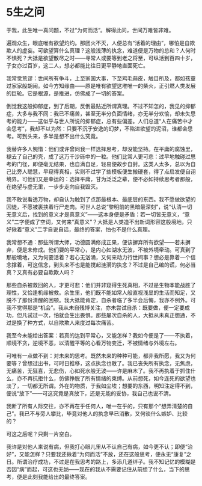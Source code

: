 # 5生之问

于我，此生唯一真问题，不过“为何而活”。解得此问，世间万难皆非难。

遍观众生，眼底唯有欲望灼灼。那团火不灭，人便总有“活着的理由”，哪怕是自欺欺人的虚妄。可欲望算什么真理？这般浅薄的执念，难道便是万物的总和？人何时不惧死？大抵是欲望散尽之时——寻常人或要等到老之将至，可纵活到百四十岁，子女亦过百岁，这二人，想必都能比往日更平静地直面死亡。

我常觉荒谬：世间所有争斗，上至家国大事，下至鸡毛蒜皮，触目所及，都如孩童过家家般胡闹。如今方知缘由——原是唯有欲望这堆唯一的柴火，正引燃人类发展的巨轮。它是根源，是推进，仿佛成了一切的答案。

倒觉我这般抑郁症，到了后期，反倒最贴近所谓真理。不过不知怎的，我见的抑郁症，大多与我不同：我已不痛苦，甚至无半分负面情绪，亦无半分欢愉，却未失思考的能力——这似乎与世人所说的抑郁症，总有些偏差。人们总道“人在痛苦中才会思考”，我却不以为然：只要不沉于安逸的幻梦，不陷进欲望的泥沼，谁都会思考。可到头来，多半是想不出什么究竟。

我替许多人惋惜：他们或许曾同我一样选择思考，却没能坚持。在平庸的腐蚀里，褪去了自己的壳，成了这万千沙砾中的一粒。他们比常人更可悲：过早地触碰过思考的门径，即便毫无结果，也自满自足，轻易便故步自封。这类人太多，总以为自己比旁人聪慧，早窥得真相，实则不过学了些模板便生搬硬套，得了点启发便自诩境界。可他们又是幸运的：选择平庸，甘为泛泛之辈，便不必如持续思考者那般，在绝望与虚无里，一步步走向自我毁灭。

我不敢说看透万物，却自认为触到了点那最根本、最底层的东西。我不愿做欲望的囚徒，不愿被裹挟着行尸走肉。可世人总说“黎明前的黑暗最深刻”，说“认清一切无意义后，找到的意义才是真意义”——这本身便是矛盾：若一切皆无意义，“意义”二字便成了空词，又何来“真意义”？大抵是人类造不出新词形容这般境地，只好揪着“意义”二字自说自话，最终的答案，怕也不是什么真理。

我常想不通：那些所谓大师，功德圆满修成正果，便该摒弃所有欲望——若未摒弃，便是未修成。他们要的平常心，是内心如湖水无波，不被外境牵动。可真到了那般境地，又为何要活着？若心无汹涌，又何来动力行世间事？想必是靠着一个信念撑着，可这信念，到头来不也是能搅起涟漪的执念？不过是自己编的谎，何必当真？又真有必要自欺欺人吗？

那些自杀被救回的人，才更可悲：他们并非窥得生死真相，不过是生物本能战胜了理性，又恰逢机缘被救。余生里，他们既不能如常人般直视浅显的生活而知足，又脱不了那份清醒的困顿。我大抵能肯定，自杀者临了多半会后悔，我亦不例外。可我不觉得那是“机会”。我从未自残博关注，亦未尝试自杀：既要做，便一定要成功，但凡试过一次，怕就会生出畏惧。那些屡次自杀的人，大抵从未真正想通，不过是换了种方式，以自欺欺人来度过每次痛苦。

我至今未能给出答案：若真的达到平常心，又能怎样？我如今便是了——不执着，顺境不贪，逆境不恶，以清醒平等的心看万物变迁，不被情绪与外境左右。

可唯有一点做不到：对未来的思考。既然未来的种种可能，都非我所愿，我又为何要等？曾想过出书，可时日推移，这点执念也散了。我已丧失所有执念，无焦虑，无痛苦，无狂喜，无悲伤，心如死水般无波——许是麻木了。我不再执着于抓住什么，亦不再抗拒什么，仿佛挣脱了所有情绪的束缚。从前想死，如今连死的欲望也淡了，一切都无所谓。外在的物质，于我如尘埃；想要的东西，明知注定得不到，便说“放下”——可这究竟是真放下，还是无能的妥协，我自己也说不清。

我断了所有人际交往，亦不再在乎任何人，唯一在乎的，只有那个“想弄清楚的自己”。我已不与旁人攀比，毕竟对他人的执念早已消散，又何谈什么嫉妒、比较的？

可这之后呢？只剩一片空白。

我许是对他人来说有病，但我打心眼儿里从不认自己有病，如今更不认；即便“治好”，又能怎样？只要我还揪着“为何而活”不放，还在这般思考，便永无“康复”之日。所谓治疗成功，不过是在我思考的路上，多添几道绊子。我不知记忆的模糊是否因“病”而起，可这也无妨——现在的我从不需要记住从前想了什么，当下的思考，便是此刻我能给出的最终答案。